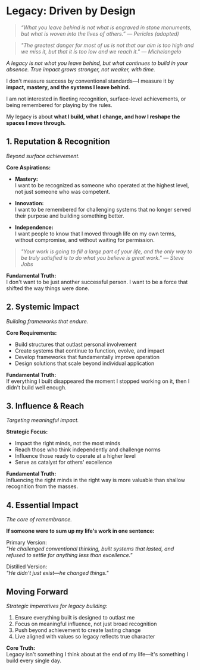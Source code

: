 # Legacy: Driven by Design

> *“What you leave behind is not what is engraved in stone monuments, but what is woven into the lives of others.” — Pericles (adapted)*

> *"The greatest danger for most of us is not that our aim is too high and we miss it, but that it is too low and we reach it." — Michelangelo*

*A legacy is not what you leave behind, but what continues to build in your absence. True impact grows stronger, not weaker, with time.*

I don't measure success by conventional standards—I measure it by **impact, mastery, and the systems I leave behind.**

I am not interested in fleeting recognition, surface-level achievements, or being remembered for playing by the rules.

My legacy is about **what I build, what I change, and how I reshape the spaces I move through.**

## 1. Reputation & Recognition

*Beyond surface achievement.*

**Core Aspirations:**

- **Mastery:**  
  I want to be recognized as someone who operated at the highest level, not just someone who was competent.

- **Innovation:**  
  I want to be remembered for challenging systems that no longer served their purpose and building something better.

- **Independence:**  
  I want people to know that I moved through life on my own terms, without compromise, and without waiting for permission.

> *"Your work is going to fill a large part of your life, and the only way to be truly satisfied is to do what you believe is great work." — Steve Jobs*

**Fundamental Truth:**  
I don't want to be just another successful person. I want to be a force that shifted the way things were done.

## 2. Systemic Impact

*Building frameworks that endure.*

**Core Requirements:**
- Build structures that outlast personal involvement
- Create systems that continue to function, evolve, and impact
- Develop frameworks that fundamentally improve operation
- Design solutions that scale beyond individual application

**Fundamental Truth:**  
If everything I built disappeared the moment I stopped working on it, then I didn't build well enough.

## 3. Influence & Reach

*Targeting meaningful impact.*

**Strategic Focus:**
- Impact the right minds, not the most minds
- Reach those who think independently and challenge norms
- Influence those ready to operate at a higher level
- Serve as catalyst for others' excellence

**Fundamental Truth:**  
Influencing the right minds in the right way is more valuable than shallow recognition from the masses.

## 4. Essential Impact

*The core of remembrance.*

**If someone were to sum up my life's work in one sentence:**

Primary Version:  
*"He challenged conventional thinking, built systems that lasted, and refused to settle for anything less than excellence."*

Distilled Version:  
*"He didn't just exist—he changed things."*

## Moving Forward

*Strategic imperatives for legacy building:*

1. Ensure everything built is designed to outlast me
2. Focus on meaningful influence, not just broad recognition
3. Push beyond achievement to create lasting change
4. Live aligned with values so legacy reflects true character

**Core Truth:**  
Legacy isn't something I think about at the end of my life—it's something I build every single day.